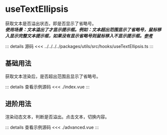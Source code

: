 <script setup lang="ts">
  import SimpleExample from './index.vue';
  import AdvancedExample from './advanced.vue';
</script>
# useTextEllipsis

获取文本是否溢出状态，即是否显示了省略号。  
***使用场景：文本溢出了才显示提示框。例如：文本超出范围显示了省略号，鼠标移入显示完整文本提示框，如果没有显示省略号则鼠标移入不显示提示框。[参考](../../../components/textellipsis/index#进阶用法)***

::: details 源码
<<< ../../../../packages/utils/src/hooks/useTextEllipsis.ts
:::

## 基础用法
获取文本渲染后，是否超出范围且显示了省略号。

<SimpleExample />

::: details 查看示例源码
<<< ./index.vue
:::

## 进阶用法
渲染动态文本，判断是否溢出。点击文本，切换内容。

<AdvancedExample />

::: details 查看示例源码
<<< ./advanced.vue
:::

